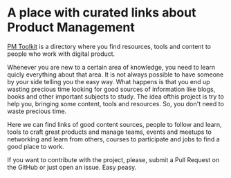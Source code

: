 # A place with curated links about Product Management

[PM Toolkit](https://pmtoolkit.work) is a directory where you find resources, tools and content to people who work with digital product.

Whenever you are new to a certain area of ​​knowledge, you need to learn quicly everything about that area. It is not always possible to have someone by your side telling you the easy way. What happens is that you end up wasting precious time looking for good sources of information like blogs, books and other important subjects to study. The idea of ​​this project is try to help you, bringing some content, tools and resources. So, you don't need to waste precious time.

Here we can find links of good content sources, people to follow and learn, tools to craft great products and manage teams, events and meetups to networking and learn from others, courses to participate and jobs to find a good place to work.

If you want to contribute with the project, please, submit a Pull Request on the GitHub or just open an issue. Easy peasy.
